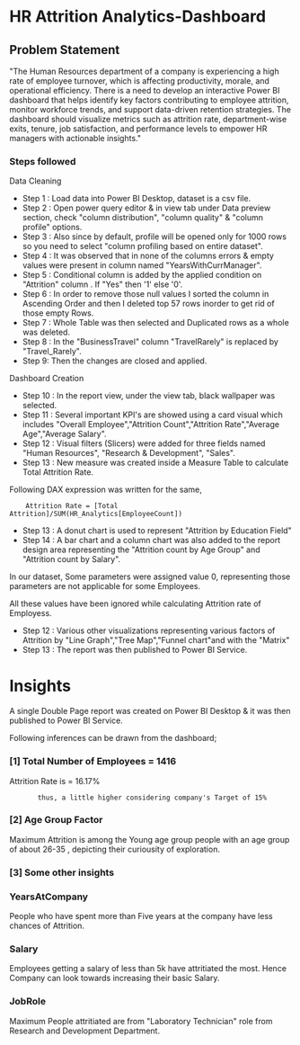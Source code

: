 
# HR Attrition Analytics-Dashboard

## Problem Statement

"The Human Resources department of a company is experiencing a high rate of employee turnover, which is affecting productivity, morale, and operational efficiency. There is a need to develop an interactive Power BI dashboard that helps identify key factors contributing to employee attrition, monitor workforce trends, and support data-driven retention strategies. The dashboard should visualize metrics such as attrition rate, department-wise exits, tenure, job satisfaction, and performance levels to empower HR managers with actionable insights."

### Steps followed 
Data Cleaning 
- Step 1 : Load data into Power BI Desktop, dataset is a csv file.
- Step 2 : Open power query editor & in view tab under Data preview section, check "column distribution", "column quality" & "column profile" options.
- Step 3 : Also since by default, profile will be opened only for 1000 rows so you need to select "column profiling based on entire dataset".
- Step 4 : It was observed that in none of the columns errors & empty values were present in column named "YearsWithCurrManager".
- Step 5 : Conditional column is added by the applied condition on "Attrition" column . If "Yes" then '1' else '0'.
- Step 6 : In order to remove those null values I sorted the column in Ascending Order and then I deleted top 57 rows inorder to get rid of those empty Rows.
- Step 7 : Whole Table was then selected and Duplicated rows as a whole was deleted.
- Step 8 : In the "BusinessTravel" column "TravelRarely" is replaced by "Travel_Rarely". 
- Step 9: Then the changes are closed and applied.

Dashboard Creation
- Step 10 : In the report view, under the view tab, black wallpaper was selected.
- Step 11 : Several important KPI's are showed using a card visual which includes "Overall Employee","Attrition Count","Attrition Rate","Average Age","Average Salary". 
- Step 12 : Visual filters (Slicers) were added for three fields named "Human Resources", "Research & Development", "Sales".
- Step 13 : New measure was created inside a Measure Table to calculate Total Attrition Rate.

Following DAX expression was written for the same,
        
        Attrition Rate = [Total Attrition]/SUM(HR_Analytics[EmployeeCount])
- Step 13 : A donut chart is used to represent "Attrition by Education Field"
- Step 14 : A bar chart and a column chart was also added to the report design area representing the "Attrition count by Age Group" and "Attrition count by Salary".
  
In our dataset, Some parameters were assigned value 0, representing those parameters are not applicable for some Employees.

All these values have been ignored while calculating Attrition rate of Employess.

- Step 12 : Various other visualizations representing various factors of Attrition by "Line Graph","Tree Map","Funnel chart"and with the "Matrix" 
- Step 13 : The report was then published to Power BI Service.
 
# Insights

A single Double Page report was created on Power BI Desktop & it was then published to Power BI Service.

Following inferences can be drawn from the dashboard;

### [1] Total Number of Employees = 1416
 Attrition Rate is = 16.17%


           thus, a little higher considering company's Target of 15%
           

  ### [2] Age Group Factor  
  Maximum Attrition is among the Young age group people with an age group of about 26-35 , depicting their curiousity of exploration.

 ### [3] Some other insights
 
 ### YearsAtCompany
 People who have spent more than Five years at the company have less chances of Attrition.
 
 ### Salary
Employees getting a salary of less than 5k have attritiated the most.
Hence Company can look towards increasing their basic Salary.
         
### JobRole

Maximum People attritiated are from "Laboratory Technician" role from Research and Development Department.
